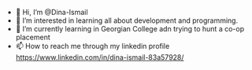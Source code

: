 - 👋 Hi, I’m @Dina-Ismail
- 👀 I’m interested in learning all about development and programming. 
- 🌱 I’m currently learning in Georgian College adn trying to hunt a co-op placement
- 📫 How to reach me through my linkedin profile https://www.linkedin.com/in/dina-ismail-83a57928/


<!---
Dina-Ismail/Dina-Ismail is a ✨ special ✨ repository because its `README.md` (this file) appears on your GitHub profile.
You can click the Preview link to take a look at your changes.
--->
